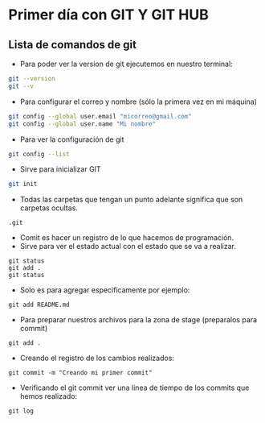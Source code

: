 # Primer día con GIT Y GIT HUB


## Lista de comandos de git

* Para poder ver la version de git ejecutemos en nuestro terminal:


```bash 
git --version
git --v
```
* Para configurar el correo y nombre (sólo la primera vez en mi máquina)

```bash 
git config --global user.email "micorreo@gmail.com"
git config --global user.name "Mi nombre"
```
* Para ver la configuración de git

```bash
git config --list
```
* Sirve para inicializar GIT
```bash
git init
```
* Todas las carpetas que tengan un punto adelante significa que son carpetas ocultas.
```
.git
```
* Comit es hacer un registro de lo que hacemos de programación.
* Sirve para ver el estado actual con el estado que se va a realizar.
```
git status
git add .
git status
```
* Solo es para agregar especificamente por ejemplo:
```
git add README.md
```

* Para preparar nuestros archivos para la zona de stage (preparalos para commit)

```
git add .
```
* Creando el registro de los cambios realizados:
```
git commit -m "Creando mi primer commit"
```
* Verificando el git commit ver una linea de tiempo de los commits que hemos realizado:
```
git log
```